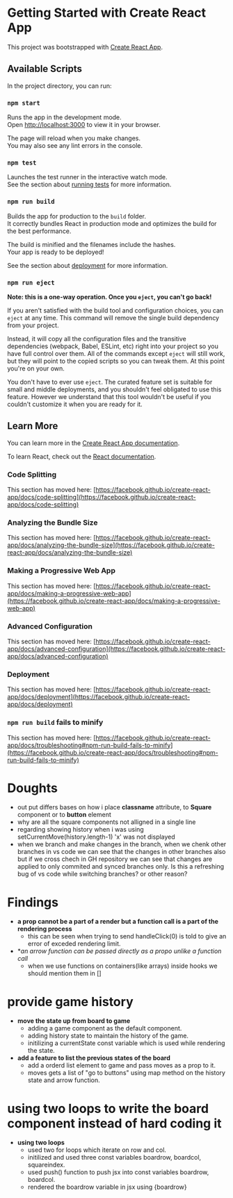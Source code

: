 # Getting Started with Create React App

This project was bootstrapped with [Create React App](https://github.com/facebook/create-react-app).

## Available Scripts

In the project directory, you can run:

### `npm start`

Runs the app in the development mode.\
Open [http://localhost:3000](http://localhost:3000) to view it in your browser.

The page will reload when you make changes.\
You may also see any lint errors in the console.

### `npm test`

Launches the test runner in the interactive watch mode.\
See the section about [running tests](https://facebook.github.io/create-react-app/docs/running-tests) for more information.

### `npm run build`

Builds the app for production to the `build` folder.\
It correctly bundles React in production mode and optimizes the build for the best performance.

The build is minified and the filenames include the hashes.\
Your app is ready to be deployed!

See the section about [deployment](https://facebook.github.io/create-react-app/docs/deployment) for more information.

### `npm run eject`

**Note: this is a one-way operation. Once you `eject`, you can't go back!**

If you aren't satisfied with the build tool and configuration choices, you can `eject` at any time. This command will remove the single build dependency from your project.

Instead, it will copy all the configuration files and the transitive dependencies (webpack, Babel, ESLint, etc) right into your project so you have full control over them. All of the commands except `eject` will still work, but they will point to the copied scripts so you can tweak them. At this point you're on your own.

You don't have to ever use `eject`. The curated feature set is suitable for small and middle deployments, and you shouldn't feel obligated to use this feature. However we understand that this tool wouldn't be useful if you couldn't customize it when you are ready for it.

## Learn More

You can learn more in the [Create React App documentation](https://facebook.github.io/create-react-app/docs/getting-started).

To learn React, check out the [React documentation](https://reactjs.org/).

### Code Splitting

This section has moved here: [https://facebook.github.io/create-react-app/docs/code-splitting](https://facebook.github.io/create-react-app/docs/code-splitting)

### Analyzing the Bundle Size

This section has moved here: [https://facebook.github.io/create-react-app/docs/analyzing-the-bundle-size](https://facebook.github.io/create-react-app/docs/analyzing-the-bundle-size)

### Making a Progressive Web App

This section has moved here: [https://facebook.github.io/create-react-app/docs/making-a-progressive-web-app](https://facebook.github.io/create-react-app/docs/making-a-progressive-web-app)

### Advanced Configuration

This section has moved here: [https://facebook.github.io/create-react-app/docs/advanced-configuration](https://facebook.github.io/create-react-app/docs/advanced-configuration)

### Deployment

This section has moved here: [https://facebook.github.io/create-react-app/docs/deployment](https://facebook.github.io/create-react-app/docs/deployment)

### `npm run build` fails to minify

This section has moved here: [https://facebook.github.io/create-react-app/docs/troubleshooting#npm-run-build-fails-to-minify](https://facebook.github.io/create-react-app/docs/troubleshooting#npm-run-build-fails-to-minify)

# Doughts

  - out put differs bases on how i place **classname** attribute, to **Square** component or to **button** element 
  - why are all the square components not alligned in a single line
  - regarding showing history when i was using setCurrentMove(history.length-1) 'x' was not displayed
  - when we branch and make changes in the branch, when we chenk other branches in vs code we can see that the changes
      in other branches also but if we cross chech in GH repository we can see that changes are applied to only commited and synced branches only. Is this a refreshing bug of vs code while switching branches? or other reason?
# Findings
  - **a prop cannot be a part of a render but a function call is a part of the rendering process** 
    - this can be seen when trying to send handleClick(0) is told to give an error of exceded rendering limit.
  - **an arrow function can be passed directly as a propo unlike a *function call**
    - when we use functions on containers(like arrays) inside hooks we should mention them in []

# provide game history
  - **move the state up from board to game**
    - adding a game component as the default component.
    - adding history state to maintain the history of the game.
    - initilizing a currentState const variable which is used while rendering the state.
  - **add a feature to list the previous states of the board**
    - add a orderd list element to game and pass moves as a prop to it.
    - moves gets a list of "go to buttons" using map method on the history state and arrow function.

# using two loops to write the board component instead of hard coding it 
  - **using two loops**
    - used two for loops which iterate on row and col.
    - initilized and used three const variables boardrow, boardcol, squareindex.
    - used push() function to push jsx into const variables boardrow, boardcol.
    - rendered the boardrow variable in jsx using {boardrow}
    
